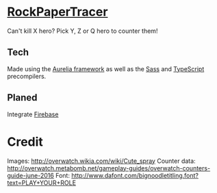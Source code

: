 # [RockPaperTracer](https://olian04.github.io/RockPaperTracer)
Can't kill X hero? Pick Y, Z or Q hero to counter them!

## Tech
Made using the [Aurelia framework](http://aurelia.io/) as well as the [Sass](http://sass-lang.com/) and [TypeScript](https://www.typescriptlang.org/) precompilers.

## Planed
Integrate [Firebase](https://firebase.google.com/)

# Credit
Images: http://overwatch.wikia.com/wiki/Cute_spray
Counter data: http://overwatch.metabomb.net/gameplay-guides/overwatch-counters-guide-june-2016
Font: http://www.dafont.com/bignoodletitling.font?text=PLAY+YOUR+ROLE
